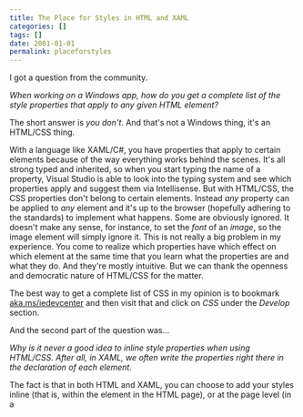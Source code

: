 ```yaml
---
title: The Place for Styles in HTML and XAML
categories: []
tags: []
date: 2001-01-01
permalink: placeforstyles
---
```


I got a question from the community.

_When working on a Windows app, how do you get a complete list of the style properties that apply to any given HTML element?_
<!-- xmore -->

The short answer is _you don&#39;t_. And that&#39;s not a Windows thing, it&#39;s an HTML/CSS thing.

With a language like XAML/C#, you have properties that apply to certain elements because of the way everything works behind the scenes. It&#39;s all strong typed and inherited, so when you start typing the name of a property, Visual Studio is able to look into the typing system and see which properties apply and suggest them via Intellisense.  But with HTML/CSS, the CSS properties don&#39;t belong to certain elements. Instead _any_ property can be applied to _any_ element and it&#39;s up to the browser (hopefully adhering to the standards) to implement what happens. Some are obviously ignored. It doesn&#39;t make any sense, for instance, to set the _font_ of an _image_, so the image element will simply ignore it. This is not really a big problem in my experience. You come to realize which properties have which effect on which element at the same time that you learn what the properties are and what they do. And they&#39;re mostly intuitive. But we can thank the openness and democratic nature of HTML/CSS for the matter.

The best way to get a complete list of CSS in my opinion is to bookmark [aka.ms/iedevcenter](http://aka.ms/iedevcenter) and then visit that and click on _CSS_ under the _Develop_ section.

And the second part of the question was...

_Why is it never a good idea to inline style properties when using HTML/CSS. After all, in XAML, we often write the properties right there in the declaration of each element._

The fact is that in both HTML and XAML, you can choose to add your styles inline (that is, within the element in the HTML page), or at the page level (in a <style> tag in HTML or in a page resource in XAML), or elsewhere (in a separate style sheet). And in both languages, it&#39;s advisable to define your properties _as abstractly as possible._ Some people say "never use inline styles" (in fact, I wouldn&#39;t be surprised if you&#39;ve heard me say that), but actually, inline styling may have it&#39;s place. It&#39;s just too easy to create bad architecture once you start inlining things, so you should start on the other side... with styles elsewhere. Then if there&#39;s a style that _truly_ only applies to a single page, it should be defined on that page. Then if there&#39;s a style that _truly_ needs to overwrite what the page has determined for it, then you can define it inline.

Hope that helps.